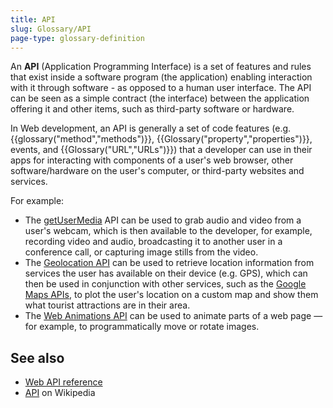 ```yaml
---
title: API
slug: Glossary/API
page-type: glossary-definition
---
```




An **API** (Application Programming Interface) is a set of features and rules that exist inside a software program (the application) enabling interaction with it through software - as opposed to a human user interface. The API can be seen as a simple contract (the interface) between the application offering it and other items, such as third-party software or hardware.

In Web development, an API is generally a set of code features (e.g. {{glossary("method","methods")}}, {{Glossary("property","properties")}}, events, and {{Glossary("URL","URLs")}}) that a developer can use in their apps for interacting with components of a user's web browser, other software/hardware on the user's computer, or third-party websites and services.

For example:

- The [getUserMedia](/Web/API/MediaDevices/getUserMedia) API can be used to grab audio and video from a user's webcam, which is then available to the developer, for example, recording video and audio, broadcasting it to another user in a conference call, or capturing image stills from the video.
- The [Geolocation API](/Web/API/Geolocation) can be used to retrieve location information from services the user has available on their device (e.g. GPS), which can then be used in conjunction with other services, such as the [Google Maps APIs](https://developers.google.com/maps/), to plot the user's location on a custom map and show them what tourist attractions are in their area.
- The [Web Animations API](/Web/API/Web_Animations_API) can be used to animate parts of a web page — for example, to programmatically move or rotate images.

## See also

- [Web API reference](/Web/API)
- [API](https://en.wikipedia.org/wiki/API) on Wikipedia
